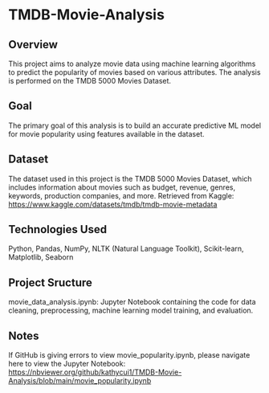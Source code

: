 # TMDB-Movie-Analysis

## Overview
This project aims to analyze movie data using machine learning algorithms to predict the popularity of movies based on various attributes. The analysis is performed on the TMDB 5000 Movies Dataset.

## Goal
The primary goal of this analysis is to build an accurate predictive ML model for movie popularity using features available in the dataset.

## Dataset
The dataset used in this project is the TMDB 5000 Movies Dataset, which includes information about movies such as budget, revenue, genres, keywords, production companies, and more.
Retrieved from Kaggle: https://www.kaggle.com/datasets/tmdb/tmdb-movie-metadata

## Technologies Used
Python,
Pandas,
NumPy,
NLTK (Natural Language Toolkit),
Scikit-learn,
Matplotlib,
Seaborn

## Project Sructure
movie_data_analysis.ipynb: Jupyter Notebook containing the code for data cleaning, preprocessing, machine learning model training, and evaluation.

## Notes
If GitHub is giving errors to view movie_popularity.ipynb, please navigate here to view the Jupyter Notebook: https://nbviewer.org/github/kathycui1/TMDB-Movie-Analysis/blob/main/movie_popularity.ipynb
